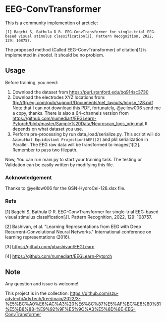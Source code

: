 # EEG-ConvTransformer

This is a community implemention of arcticle:

`[1] Bagchi S, Bathula D R. EEG-ConvTransformer for single-trial EEG-based visual stimulus classification[J]. Pattern Recognition, 2022, 129: 108757.`

The proposed method (Called EEG-ConvTransformer) of citation[1] is implemented in /model. It should be no problem.

## Usage
Before training, you need:

1) Download the dataset from https://purl.stanford.edu/bq914sc3730
2) Download the electrodes XYZ locations from: ftp://ftp.egi.com/pub/support/Documents/net_layouts/hcgsn_128.pdf 
Note that I can not download this PDF, fortunately, @yellow006 send me a copy, thanks. 
There is also a 64-channels version from https://github.com/numediart/EEGLearn-Pytorch/blob/master/Sample%20Data/Neuroscan_locs_orig.mat
It depends on what dataset you use.
3) Perform pre-processing by run data_load/serialize.py. This script will do `Azimuthal Equidistant Projection(AEP)[2]` and pkl serialization in Parallel. 
The EEG raw data will be transformed to images[1][2].
Remember to pass two filepath.

Now, You can run main.py to start your training task. The testing or Validation can be easily written by modifying this file.

### Acknowledgement
Thanks to @yellow006 for the GSN-HydroCel-128.xlsx file.

### Refs

[1] Bagchi S, Bathula D R. EEG-ConvTransformer for single-trial EEG-based visual stimulus classification[J]. Pattern Recognition, 2022, 129: 108757.

[2] Bashivan, et al. "Learning Representations from EEG with Deep Recurrent-Convolutional Neural Networks." International conference on learning representations (2016).

[3] https://github.com/pbashivan/EEGLearn

[4] https://github.com/numediart/EEGLearn-Pytorch

## Note
Any question and issue is welcome!

This project is in the collection: https://github.com/szu-advtech/AdvTech/tree/main/2022/3-%E5%BC%A0%E6%AC%A3%20%E6%8C%87%E5%AF%BC%E8%80%81%E5%B8%88-%E9%92%9F%E5%9C%A3%E5%8D%8E-EEG-ConvTransformer

